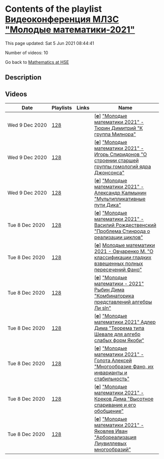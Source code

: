 # Contents of the playlist [Видеоконференция МЛЗС "Молодые математики-2021"](https://www.youtube.com/playlist?list=PLq3E5oubNNoAlDZQWyCxEy-sjOVvFMdPy)

This page updated: Sat 5 Jun 2021 08:44:41

Number of videos: 10

Go back to [Mathematics at HSE](../README.md)

## Description



## Videos

|Date|Playlists|Links|Name|
|---|---|---|---|
| Wed&nbsp;9&nbsp;Dec&nbsp;2020 | [128](./playlists/128 "Видеоконференция МЛЗС \"Молодые математики-2021\"") |  | [[**e**](https://studio.youtube.com/video/719mYPCpzNY/edit "Edit")] ["Молодые математики 2021"  -  Тюрин Димитрий  "К  группа Милнора"](https://www.youtube.com/watch?v=719mYPCpzNY&list=PLq3E5oubNNoAlDZQWyCxEy-sjOVvFMdPy "Итоговая конференция МЛЗС \"Молодые математики - 2021\"") |
| Wed&nbsp;9&nbsp;Dec&nbsp;2020 | [128](./playlists/128 "Видеоконференция МЛЗС \"Молодые математики-2021\"") |  | [[**e**](https://studio.youtube.com/video/uaDpifrHPoE/edit "Edit")] ["Молодые математики 2021" -  Игорь Спиридонов  "О строении старшей группы гомологий ядра Джонсонса"](https://www.youtube.com/watch?v=uaDpifrHPoE&list=PLq3E5oubNNoAlDZQWyCxEy-sjOVvFMdPy "итоговая конференция МЛЗС \"Молодые математики\"") |
| Wed&nbsp;9&nbsp;Dec&nbsp;2020 | [128](./playlists/128 "Видеоконференция МЛЗС \"Молодые математики-2021\"") |  | [[**e**](https://studio.youtube.com/video/LMgt2w1McrE/edit "Edit")] ["Молодые математики 2021" - Александр Калмынин   "Мультипликативные пути Дика"](https://www.youtube.com/watch?v=LMgt2w1McrE&list=PLq3E5oubNNoAlDZQWyCxEy-sjOVvFMdPy "Итоговая конференция МЛЗС \"Молодые математики - 2021\"") |
| Tue&nbsp;8&nbsp;Dec&nbsp;2020 | [128](./playlists/128 "Видеоконференция МЛЗС \"Молодые математики-2021\"") |  | [[**e**](https://studio.youtube.com/video/9dg4FqZyKBE/edit "Edit")] ["Молодые математики 2021" -   Василий Рождественский   "Проблема Стинрода о реализации циклов"](https://www.youtube.com/watch?v=9dg4FqZyKBE&list=PLq3E5oubNNoAlDZQWyCxEy-sjOVvFMdPy "Итоговая конференция МЛЗС \"Молодые математики - 2021\"") |
| Tue&nbsp;8&nbsp;Dec&nbsp;2020 | [128](./playlists/128 "Видеоконференция МЛЗС \"Молодые математики-2021\"") |  | [[**e**](https://studio.youtube.com/video/RRur59Om9dY/edit "Edit")] [Молодые математики 2021 - Овчаренко М. "О классификации гладких взвешенных полных пересечений Фано"](https://www.youtube.com/watch?v=RRur59Om9dY&list=PLq3E5oubNNoAlDZQWyCxEy-sjOVvFMdPy "Итоговая конференция МЛЗС \"Молодые математики - 2021\"") |
| Tue&nbsp;8&nbsp;Dec&nbsp;2020 | [128](./playlists/128 "Видеоконференция МЛЗС \"Молодые математики-2021\"") |  | [[**e**](https://studio.youtube.com/video/MQYkn2LslFk/edit "Edit")] ["Молодые математики - 2021"  Рыбин Дима "Комбинаторика представлений алгебры Ли sln"](https://www.youtube.com/watch?v=MQYkn2LslFk&list=PLq3E5oubNNoAlDZQWyCxEy-sjOVvFMdPy "Итоговая конференция МЛЗС \"Молодые математики - 2021\"") |
| Tue&nbsp;8&nbsp;Dec&nbsp;2020 | [128](./playlists/128 "Видеоконференция МЛЗС \"Молодые математики-2021\"") |  | [[**e**](https://studio.youtube.com/video/I7pCfqwUlI4/edit "Edit")] ["Молодые математики 2021"  Адлер Дима "Теорема типа Шевале для алгебр слабых форм Якоби"](https://www.youtube.com/watch?v=I7pCfqwUlI4&list=PLq3E5oubNNoAlDZQWyCxEy-sjOVvFMdPy "Итоговая конференция МЛЗС \"Молодые математики - 2021\"") |
| Tue&nbsp;8&nbsp;Dec&nbsp;2020 | [128](./playlists/128 "Видеоконференция МЛЗС \"Молодые математики-2021\"") |  | [[**e**](https://studio.youtube.com/video/rAUimnSQUKA/edit "Edit")] ["Молодые математики 2021"  - Голота Алексей "Многообразие Фано, их инварианты и стабильность"](https://www.youtube.com/watch?v=rAUimnSQUKA&list=PLq3E5oubNNoAlDZQWyCxEy-sjOVvFMdPy "Итоговая конференция МЛЗС \"Молодые математики - 2021\"") |
| Tue&nbsp;8&nbsp;Dec&nbsp;2020 | [128](./playlists/128 "Видеоконференция МЛЗС \"Молодые математики-2021\"") |  | [[**e**](https://studio.youtube.com/video/wVZfm4ceSMk/edit "Edit")] ["Молодые математики 2021" -  Креков Дима  "Высотное спаривание и его обобщение"](https://www.youtube.com/watch?v=wVZfm4ceSMk&list=PLq3E5oubNNoAlDZQWyCxEy-sjOVvFMdPy "Итоговая конференция МЛЗС \"Молодые математики - 2021\"") |
| Tue&nbsp;8&nbsp;Dec&nbsp;2020 | [128](./playlists/128 "Видеоконференция МЛЗС \"Молодые математики-2021\"") |  | [[**e**](https://studio.youtube.com/video/PWBIBzJBgS0/edit "Edit")] ["Молодые математики 2021" -   Яковлев Иван "Арбореализация Лиувиллевых многообразий"](https://www.youtube.com/watch?v=PWBIBzJBgS0&list=PLq3E5oubNNoAlDZQWyCxEy-sjOVvFMdPy "Итоговая конференция МЛЗС \"Молодые математики - 2021\"") |
